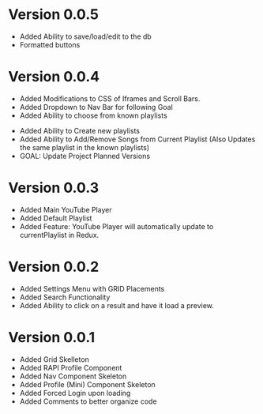 # Version 0.0.5
+ Added Ability to save/load/edit to the db
+ Formatted buttons 
# Version 0.0.4
+ Added Modifications to CSS of Iframes and Scroll Bars. 
+ Added Dropdown to Nav Bar for following Goal
+ Added Ability to choose from known playlists
* Added Ability to Create new playlists
* Added Ability to Add/Remove Songs from Current Playlist (Also Updates the same playlist in the known playlists)
* GOAL: Update Project Planned Versions
# Version 0.0.3
+ Added Main YouTube Player
+ Added Default Playlist
+ Added Feature: YouTube Player will automatically update to currentPlaylist in Redux. 
# Version 0.0.2
+ Added Settings Menu with GRID Placements
+ Added Search Functionality
+ Added Ability to click on a result and have it load a preview. 
# Version 0.0.1
+ Added Grid Skelleton 
+ Added RAPI Profile Component
+ Added Nav Component Skeleton
+ Added Profile (Mini) Component Skeleton
+ Added Forced Login upon loading
+ Added Comments to better organize code

